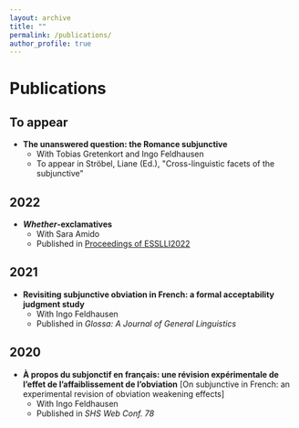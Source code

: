 ```yaml
---
layout: archive
title: ""
permalink: /publications/
author_profile: true
---
```


Publications
====

To appear
----
- **The unanswered question: the Romance subjunctive**
  - With Tobias Gretenkort and Ingo Feldhausen
  - To appear in Ströbel, Liane (Ed.), "Cross-linguistic facets of the subjunctive"

2022
----
- ***Whether*-exclamatives**
  - With Sara Amido
  - Published in [Proceedings of ESSLLI2022](https://uvaauas.figshare.com/ndownloader/files/36465219)

2021
----
- **Revisiting subjunctive obviation in French: a formal acceptability judgment study**
  - With Ingo Feldhausen
  - Published in *Glossa: A Journal of General Linguistics*

2020
----
- **À propos du subjonctif en français: une révision expérimentale de l’effet de l’affaiblissement de l’obviation** [On subjunctive in French: an experimental revision of obviation weakening effects]
  - With Ingo Feldhausen
  - Published in *SHS Web Conf. 78*
